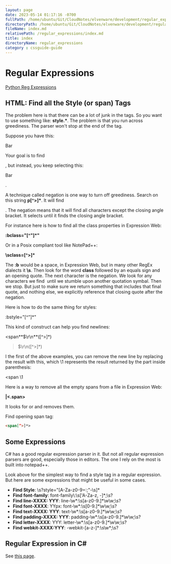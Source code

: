 ```yaml
---
layout: page
date: 2023-05-14 01:17:16 -0700
fullPath: /home/ubuntu/Git/CloudNotes/elvenware/development/regular_expressions/index.md
directoryPath: /home/ubuntu/Git/CloudNotes/elvenware/development/regular_expressions
fileName: index.md
relativePath: /regular_expressions/index.md
title: index
directoryName: regular_expressions
category : cssguide-guide
---
```


# Regular Expressions

[Python Reg Expressions](PythonRegEx.html)

## HTML: Find all the Style (or span) Tags

The problem here is that there can be a lot of junk in the tags. So you want to use something like: **style.\***. The problem is that you run across greediness. The parser won't stop at the end of the tag.

Suppose you have this:

<p>Bar</p>

Your goal is to find <p>, but instead, you keep selecting this: <p>Bar</p>.

A technique called negation is one way to turn off greediness. Search on this string **p\[^>\]\***. It will find <p>. The negation means that it will find all characters except the closing angle bracket. It selects until it finds the closing angle bracket.

For instance here is how to find all the class properties in Expression Web:

**:bclass="\[^"\]\*"**

Or in a Posix compliant tool like NotePad++:

**\\sclass=\[^>\]\***

The **:b** would be a space, in Expression Web, but in many other RegEx dialects it **\\s**. Then look for the word **class** followed by an equals sign and an opening quote. The next character is the negation. We look for any characters we find  until we stumble upon another quotation symbal. Then we stop. But just to make sure we return something that includes that final quote, and nothing else, we explicitly reference that closing quote after the negation.

Here is how to do the same thing for styles:

:bstyle="\[^"\]\*"

This kind of construct can help you find newlines:

<span**$\\r\\n**(\[^>\]\*)
>$\\r\\n(</span></span>\[^>\]\*)

I the first of the above examples, you can remove the new line by replacing the result with this, which \\1 represents the result returned by the part inside parenthesis:

<span \\1

Here is a way to remove all the empty spans from a file in Expression Web:

**<span>|<.span>**

It looks for <span> or </span> and removes them.

Find opening span tag:

```html
<span[^>]*>
```

## Some Expressions

C# has a good regular expression parser in it. But not all regular expression parsers are good, especially those in editors. The one I rely on the most is built into notepad++.

Look above for the simplest way to find a style tag in a regular expression. But here are some expressions that might be useful in some cases.

*   **Find Style**: \\s?style="\[A-Za-z0-9=:;"-\\s\]\*
*   **Find font-family**: font-family\\:\\s\['A-Za-z, -\]\*;\\s?
*   **Find line-XXXX: YYY**: line-\\w\*:\\s\[a-z0-9.\]\*\\w\\w;\\s?
*   **Find font-XXXX**: YYpx: font-\\w\*:\\s\[0-9.\]\*\\w\\w;\\s?
*   **Find text-XXXX: YYY**: text-\\w\*:\\s\[a-z0-9.\]\*\\w\\w;\\s?
*   **Find padding-XXXX: YYY**: padding-\\w\*:\\s\[a-z0-9.\]\*\\w\\w;\\s?
*   **Find letter-XXXX**: YYY: letter-\\w\*:\\s\[a-z0-9.\]\*\\w\\w;\\s?
*   **Find webkit-XXXX:YYY**: -webkit-\[a-z-\]\*:\\s\\w\*;\\s?

## Regular Expression in C#

See [this page](../csharp/RegularExpressions.html).
